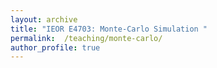 ```yaml
---
layout: archive
title: "IEOR E4703: Monte-Carlo Simulation "
permalink:  /teaching/monte-carlo/
author_profile: true
---
```

